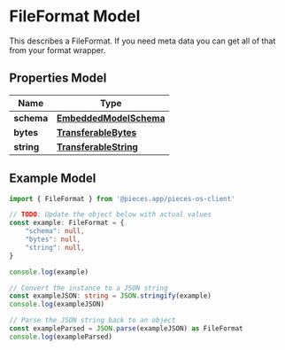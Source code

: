 
# FileFormat Model

This describes a FileFormat. If you need meta data you can get all of that from your format wrapper.

## Properties Model

Name | Type
------------ | -------------
**schema** | [**EmbeddedModelSchema**](EmbeddedModelSchema)
**bytes** | [**TransferableBytes**](TransferableBytes)
**string** | [**TransferableString**](TransferableString)

## Example Model

```typescript
import { FileFormat } from '@pieces.app/pieces-os-client'

// TODO: Update the object below with actual values
const example: FileFormat = {
    "schema": null,
    "bytes": null,
    "string": null,
}

console.log(example)

// Convert the instance to a JSON string
const exampleJSON: string = JSON.stringify(example)
console.log(exampleJSON)

// Parse the JSON string back to an object
const exampleParsed = JSON.parse(exampleJSON) as FileFormat
console.log(exampleParsed)
```


